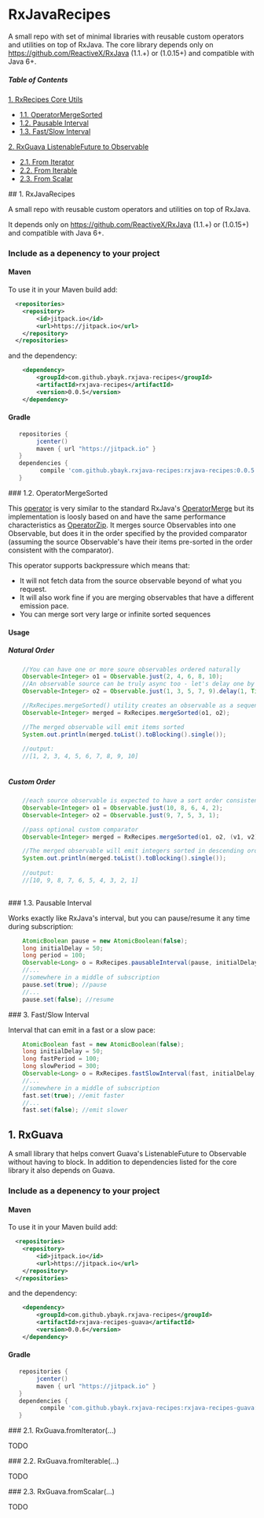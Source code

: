 # RxJavaRecipes

A small repo with set of minimal libraries with reusable custom operators and utilities on top of RxJava.
The core library depends only on https://github.com/ReactiveX/RxJava (1.1.+) or (1.0.15+) and compatible with Java 6+.

##### Table of Contents  

[1. RxRecipes Core Utils](#rxjavarecipescore)  
* [1.1. OperatorMergeSorted](#operatormergesorted)  
* [1.2. Pausable Interval](#pausableinterval)  
* [1.3. Fast/Slow Interval](#fastslowinterval)  

[2. RxGuava ListenableFuture to Observable](#rxjavarecipesguava)  
* [2.1. From Iterator](#fromiterator)  
* [2.2. From Iterable](#fromiterable)  
* [2.3. From Scalar](#fromscalar)  

<a name="rxjavarecipescore"/>
## 1. RxJavaRecipes

A small repo with reusable custom operators and utilities on top of RxJava.

It depends only on https://github.com/ReactiveX/RxJava (1.1.+) or (1.0.15+) and compatible with Java 6+.

### Include as a depenency to your project

#### Maven

To use it in your Maven build add:
```xml
  <repositories>
	<repository>
	    <id>jitpack.io</id>
	    <url>https://jitpack.io</url>
	</repository>
  </repositories>
```

and the dependency:

```xml
	<dependency>
		<groupId>com.github.ybayk.rxjava-recipes</groupId>
		<artifactId>rxjava-recipes</artifactId>
		<version>0.0.5</version>
	</dependency>
```

#### Gradle

```groovy
   repositories { 
        jcenter()
        maven { url "https://jitpack.io" }
   }
   dependencies {
         compile 'com.github.ybayk.rxjava-recipes:rxjava-recipes:0.0.5'
   }
```

<a name="operatormergesorted"/>
### 1.2. OperatorMergeSorted

This [operator](https://github.com/ybayk/rxjava-recipes/blob/master/src/main/java/ybayk/rxjava/recipes/OperatorMergeSorted.java) is very similar to the standard RxJava's [OperatorMerge](https://github.com/ReactiveX/RxJava/blob/1.x/src/main/java/rx/internal/operators/OperatorMerge.java) but its implementation is loosly based on and have the same performance characteristics as [OperatorZip](https://github.com/ReactiveX/RxJava/blob/1.x/src/main/java/rx/internal/operators/OperatorZip.java).
It merges source Observables into one Observable, but does it in the order specified by the provided comparator (assuming the source Observable's have their items pre-sorted in the order consistent with the comparator). 

This operator supports backpressure which means that:
* It will not fetch data from the source observable beyond of what you request. 
* It will also work fine if you are merging observables that have a different emission pace.
* You can merge sort very large or infinite sorted sequences 

#### Usage 

##### Natural Order

```java
    //You can have one or more soure observables ordered naturally
    Observable<Integer> o1 = Observable.just(2, 4, 6, 8, 10);
    //An observable source can be truly async too - let's delay one by a second
    Observable<Integer> o2 = Observable.just(1, 3, 5, 7, 9).delay(1, TimeUnit.SECONDS);

    //RxRecipes.mergeSorted() utility creates an observable as a sequence of source observables and use lift operator to "inject" OperatorMergeSorted
    Observable<Integer> merged = RxRecipes.mergeSorted(o1, o2);

    //The merged observable will emit items sorted
    System.out.println(merged.toList().toBlocking().single());
    
    //output:
    //[1, 2, 3, 4, 5, 6, 7, 8, 9, 10]
        
```

##### Custom Order

```java
    //each source observable is expected to have a sort order consistent with the custom comparator:
    Observable<Integer> o1 = Observable.just(10, 8, 6, 4, 2);
    Observable<Integer> o2 = Observable.just(9, 7, 5, 3, 1);

    //pass optional custom comparator
    Observable<Integer> merged = RxRecipes.mergeSorted(o1, o2, (v1, v2)->(v2 - v1));

    //The merged observable will emit integers sorted in descending order
    System.out.println(merged.toList().toBlocking().single());
    
    //output:
    //[10, 9, 8, 7, 6, 5, 4, 3, 2, 1]
        
```

<a name="pausableinterval"/>
### 1.3. Pausable Interval

Works exactly like RxJava's interval, but you can pause/resume it any time during subscription:

```java
    AtomicBoolean pause = new AtomicBoolean(false);
    long initialDelay = 50;
    long period = 100;
    Observable<Long> o = RxRecipes.pausableInterval(pause, initialDelay, period, TimeUnit.MILLISECONDS, Schedulers.computation());
    //...
    //somewhere in a middle of subscription
    pause.set(true); //pause
    //...
    pause.set(false); //resume
```

<a name="fastslowinterval"/>
### 3. Fast/Slow Interval

Interval that can emit in a fast or a slow pace:

```java
    AtomicBoolean fast = new AtomicBoolean(false);
    long initialDelay = 50;
    long fastPeriod = 100;
    long slowPeriod = 300;
    Observable<Long> o = RxRecipes.fastSlowInterval(fast, initialDelay, fastPeriod, slowPeriod, TimeUnit.MILLISECONDS, Schedulers.computation());
    //...
    //somewhere in a middle of subscription
    fast.set(true); //emit faster
    //...
    fast.set(false); //emit slower
```

## 1. RxGuava

A small library that helps convert Guava's ListenableFuture to Observable without having to block.
In addition to dependencies listed for the core library it also depends on Guava.

### Include as a depenency to your project

#### Maven

To use it in your Maven build add:
```xml
  <repositories>
	<repository>
	    <id>jitpack.io</id>
	    <url>https://jitpack.io</url>
	</repository>
  </repositories>
```

and the dependency:

```xml
	<dependency>
		<groupId>com.github.ybayk.rxjava-recipes</groupId>
		<artifactId>rxjava-recipes-guava</artifactId>
		<version>0.0.6</version>
	</dependency>
```

#### Gradle

```groovy
   repositories { 
        jcenter()
        maven { url "https://jitpack.io" }
   }
   dependencies {
         compile 'com.github.ybayk.rxjava-recipes:rxjava-recipes-guava:0.0.6'
   }
```

<a name="fromiterator"/>
### 2.1. RxGuava.fromIterator(...)

TODO

<a name="fromiterable"/>
### 2.2. RxGuava.fromIterable(...)

TODO

<a name="fromscalar"/>
### 2.3. RxGuava.fromScalar(...)

TODO

